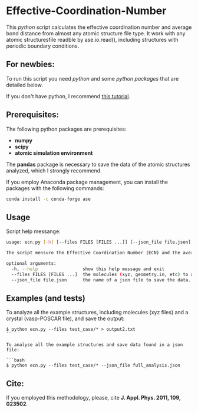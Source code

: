 # Effective-Coordination-Number

This *python* script calculates the effective coordination number and average bond distance from almost any atomic structure file type. It work with any atomic structuresfile readble by ase.io.read(), including structures with periodic boundary conditions.

## For newbies:

To run this script you need *python* and some *python packages* that are detailed below. 

If you don't have python, I recommend [this tutorial](https://varhowto.com/install-miniconda-ubuntu-20-04/).

## Prerequisites:

The following python packages are prerequisites:
- **numpy**
- **scipy**
- **atomic simulation environment**

The **pandas** package is necessary to save the data of the atomic structures analyzed, which I strongly recommend.

If you employ Anaconda package management, you can install the packages with the following commands:
```bash
conda install -c conda-forge ase
```

## Usage

Script help messange:

```bash
usage: ecn.py [-h] [--files FILES [FILES ...]] [--json_file file.json]

The script mensure the Effective Coordination Number (ECN) and the average bound distance (dav), for one or more atomic structures. It work with any atomic structuresfile readble by ase.io.read(), including structures with periodic boundary conditions.

optional arguments:
  -h, --help                 show this help message and exit
  --files FILES [FILES ...]  the molecules (xyz, geometry.in, etc) to analyze.
  --json_file file.json      the name of a json file to save the data.
```


## Examples (and tests)

To analyze all the example structures, including molecules (xyz files) and a crystal (vasp-POSCAR file), and save the output:

```
$ python ecn.py --files test_case/* > output2.txt
``

To analyse all the example structures and save data found in a json file:

```bash
$ python ecn.py --files test_case/* --json_file full_analysis.json 
```

## Cite:

If you employed this methodology, please, cite **J. Appl. Phys. 2011, 109, 023502**.
